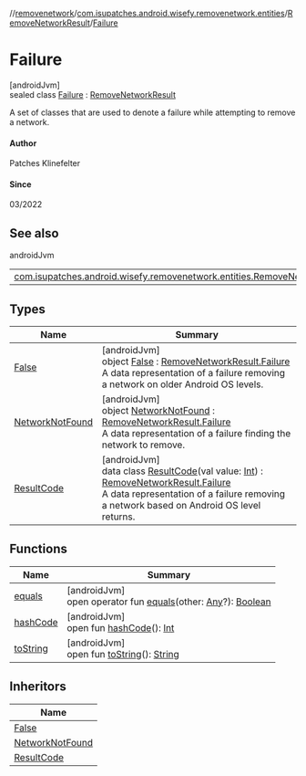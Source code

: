 //[removenetwork](../../../../index.md)/[com.isupatches.android.wisefy.removenetwork.entities](../../index.md)/[RemoveNetworkResult](../index.md)/[Failure](index.md)

# Failure

[androidJvm]\
sealed class [Failure](index.md) : [RemoveNetworkResult](../index.md)

A set of classes that are used to denote a failure while attempting to remove a network.

#### Author

Patches Klinefelter

#### Since

03/2022

## See also

androidJvm

| | |
|---|---|
| [com.isupatches.android.wisefy.removenetwork.entities.RemoveNetworkResult](../index.md) |  |

## Types

| Name | Summary |
|---|---|
| [False](-false/index.md) | [androidJvm]<br>object [False](-false/index.md) : [RemoveNetworkResult.Failure](index.md)<br>A data representation of a failure removing a network on older Android OS levels. |
| [NetworkNotFound](-network-not-found/index.md) | [androidJvm]<br>object [NetworkNotFound](-network-not-found/index.md) : [RemoveNetworkResult.Failure](index.md)<br>A data representation of a failure finding the network to remove. |
| [ResultCode](-result-code/index.md) | [androidJvm]<br>data class [ResultCode](-result-code/index.md)(val value: [Int](https://kotlinlang.org/api/latest/jvm/stdlib/kotlin/-int/index.html)) : [RemoveNetworkResult.Failure](index.md)<br>A data representation of a failure removing a network based on Android OS level returns. |

## Functions

| Name | Summary |
|---|---|
| [equals](-result-code/index.md#585090901%2FFunctions%2F-2039424092) | [androidJvm]<br>open operator fun [equals](-result-code/index.md#585090901%2FFunctions%2F-2039424092)(other: [Any](https://kotlinlang.org/api/latest/jvm/stdlib/kotlin/-any/index.html)?): [Boolean](https://kotlinlang.org/api/latest/jvm/stdlib/kotlin/-boolean/index.html) |
| [hashCode](-result-code/index.md#1794629105%2FFunctions%2F-2039424092) | [androidJvm]<br>open fun [hashCode](-result-code/index.md#1794629105%2FFunctions%2F-2039424092)(): [Int](https://kotlinlang.org/api/latest/jvm/stdlib/kotlin/-int/index.html) |
| [toString](-result-code/index.md#1616463040%2FFunctions%2F-2039424092) | [androidJvm]<br>open fun [toString](-result-code/index.md#1616463040%2FFunctions%2F-2039424092)(): [String](https://kotlinlang.org/api/latest/jvm/stdlib/kotlin/-string/index.html) |

## Inheritors

| Name |
|---|
| [False](-false/index.md) |
| [NetworkNotFound](-network-not-found/index.md) |
| [ResultCode](-result-code/index.md) |
